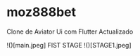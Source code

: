 # moz888bet
Clone de Aviator Ui com Flutter Actualizado


!()[main.jpeg]
FIST STAGE
!()[STAGE1.jpeg]